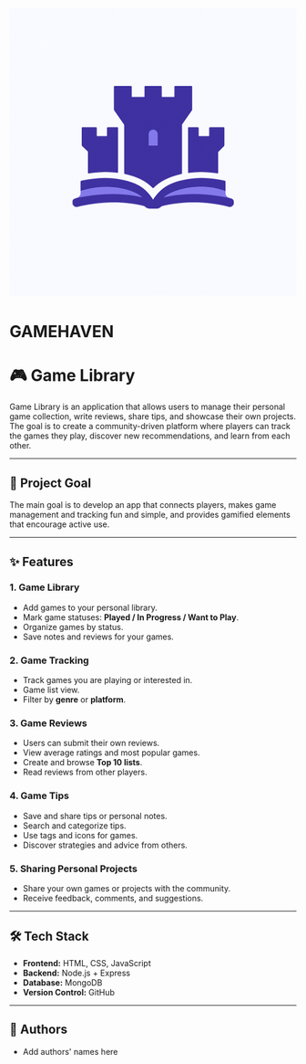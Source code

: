 # ![GameHaven Logo](img/Logo.png)

# **GAMEHAVEN**

# 🎮 Game Library

Game Library is an application that allows users to manage their personal game collection, write reviews, share tips, and showcase their own projects. The goal is to create a community-driven platform where players can track the games they play, discover new recommendations, and learn from each other.

---

## 🚀 Project Goal

The main goal is to develop an app that connects players, makes game management and tracking fun and simple, and provides gamified elements that encourage active use.

---

## ✨ Features

### 1. Game Library
- Add games to your personal library.
- Mark game statuses: **Played / In Progress / Want to Play**.
- Organize games by status.
- Save notes and reviews for your games.

### 2. Game Tracking
- Track games you are playing or interested in.
- Game list view.
- Filter by **genre** or **platform**.

### 3. Game Reviews
- Users can submit their own reviews.
- View average ratings and most popular games.
- Create and browse **Top 10 lists**.
- Read reviews from other players.

### 4. Game Tips
- Save and share tips or personal notes.
- Search and categorize tips.
- Use tags and icons for games.
- Discover strategies and advice from others.

### 5. Sharing Personal Projects
- Share your own games or projects with the community.
- Receive feedback, comments, and suggestions.

---

## 🛠️ Tech Stack

- **Frontend:** HTML, CSS, JavaScript  
- **Backend:** Node.js + Express  
- **Database:** MongoDB  
- **Version Control:** GitHub  

---

## 📌 Authors

- Add authors' names here
